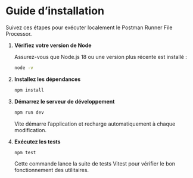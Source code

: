 # Guide d’installation

Suivez ces étapes pour exécuter localement le Postman Runner File Processor.

1. **Vérifiez votre version de Node**

   Assurez-vous que Node.js 18 ou une version plus récente est installé :

   ```bash
   node -v
   ```

2. **Installez les dépendances**

   ```bash
   npm install
   ```

3. **Démarrez le serveur de développement**

   ```bash
   npm run dev
   ```

   Vite démarre l’application et recharge automatiquement à chaque modification.

4. **Exécutez les tests**

   ```bash
   npm test
   ```

   Cette commande lance la suite de tests Vitest pour vérifier le bon fonctionnement des utilitaires.
